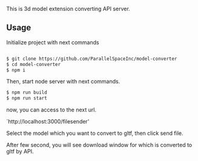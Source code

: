 This is 3d model extension converting API server.

## Usage

Initialize project with next commands
```bash

$ git clone https://github.com/ParallelSpaceInc/model-converter
$ cd model-converter
$ npm i
```

Then, start node server with next commands.

```bash
$ npm run build
$ npm run start
```

now, you can access to the next url.

`http://localhost:3000/filesender'

Select the model which you want to convert to gltf, then click send file.

After few second, you will see download window for which is converted to gltf by API.